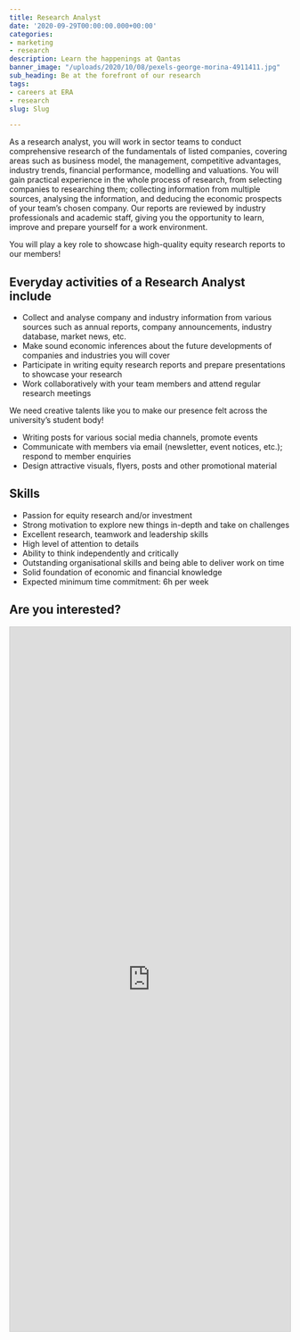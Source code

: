 ```yaml
---
title: Research Analyst
date: '2020-09-29T00:00:00.000+00:00'
categories:
- marketing
- research
description: Learn the happenings at Qantas
banner_image: "/uploads/2020/10/08/pexels-george-morina-4911411.jpg"
sub_heading: Be at the forefront of our research
tags:
- careers at ERA
- research
slug: Slug

---
```

As a research analyst, you will work in sector teams to conduct comprehensive research of the fundamentals of listed companies, covering areas such as business model, the management, competitive advantages, industry trends, financial performance, modelling and valuations. You will gain practical experience in the whole process of research, from selecting companies to researching them; collecting information from multiple sources, analysing the information, and deducing the economic prospects of your team’s chosen company. Our reports are reviewed by industry professionals and academic staff, giving you the opportunity to learn, improve and prepare yourself for a work environment.

You will play a key role to showcase high-quality equity research reports to our members!

## Everyday activities of a Research Analyst include

* Collect and analyse company and industry information from various sources such as annual reports, company announcements, industry database, market news, etc.
* Make sound economic inferences about the future developments of companies and industries you will cover
* Participate in writing equity research reports and prepare presentations to showcase your research
* Work collaboratively with your team members and attend regular research meetings

We need creative talents like you to make our presence felt across the university’s student body!

* Writing posts for various social media channels, promote events
* Communicate with members via email (newsletter, event notices, etc.); respond to member enquiries
* Design attractive visuals, flyers, posts and other promotional material

## Skills

* Passion for equity research and/or investment
* Strong motivation to explore new things in-depth and take on challenges
* Excellent research, teamwork and leadership skills
* High level of attention to details
* Ability to think independently and critically
* Outstanding organisational skills and being able to deliver work on time
* Solid foundation of economic and financial knowledge
* Expected minimum time commitment: 6h per week

## Are you interested?

<script src="https://static.airtable.com/js/embed/embed_snippet_v1.js"></script><iframe class="airtable-embed airtable-dynamic-height" src="https://airtable.com/embed/shrLVlmj3FcTkGfrP?backgroundColor=cyan" frameborder="0" onmousewheel="" width="100%" height="1263" style="background: transparent; border: 1px solid #ccc;"></iframe>